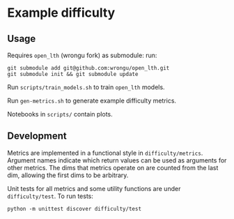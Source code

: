 Example difficulty
==================

Usage
-----

Requires `open_lth` (wrongu fork) as submodule: run:

```
git submodule add git@github.com:wrongu/open_lth.git
git submodule init && git submodule update
```

Run `scripts/train_models.sh` to train `open_lth` models.

Run `gen-metrics.sh` to generate example difficulty metrics.

Notebooks in `scripts/` contain plots.

Development
-----------

Metrics are implemented in a functional style in `difficulty/metrics`. Argument names indicate which return values can be used as arguments for other metrics. The dims that metrics operate on are counted from the last dim, allowing the first dims to be arbitrary.

Unit tests for all metrics and some utility functions are under `difficulty/test`. To run tests:

```
python -m unittest discover difficulty/test
```
